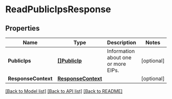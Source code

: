 # ReadPublicIpsResponse

## Properties

Name | Type | Description | Notes
------------ | ------------- | ------------- | -------------
**PublicIps** | [**[]PublicIp**](PublicIp.md) | Information about one or more EIPs. | [optional] 
**ResponseContext** | [**ResponseContext**](ResponseContext.md) |  | [optional] 

[[Back to Model list]](../README.md#documentation-for-models) [[Back to API list]](../README.md#documentation-for-api-endpoints) [[Back to README]](../README.md)


